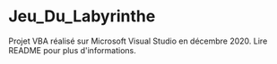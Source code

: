 # Jeu_Du_Labyrinthe
Projet VBA réalisé sur Microsoft Visual Studio en décembre 2020. Lire README pour plus d'informations.
